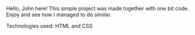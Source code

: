 Hello, John here!
This simple project was made together with one bit code. Enjoy and see how I managed to do similar.

Technologies used: HTML and CSS